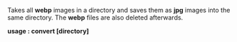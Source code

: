Takes all **webp** images in a directory and saves them as **jpg** images into the same directory. The **webp** files are also deleted afterwards.

**usage : convert [directory]**
